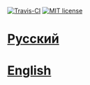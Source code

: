 [![Travis-CI](https://travis-ci.org/flakycore/flaky.svg?branch=master)](https://travis-ci.org/flakycore/flaky)
[![MIT license](http://img.shields.io/badge/license-MIT-brightgreen.svg)](http://opensource.org/licenses/MIT)

# [Русский](docs/ru.md)

# [English](docs/en.md)
